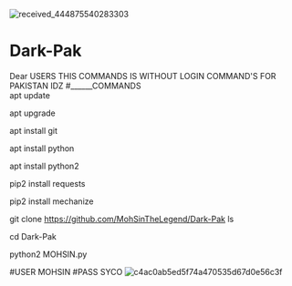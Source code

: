 ![received_444875540283303](https://user-images.githubusercontent.com/72184388/109787197-cb3cd200-7c2f-11eb-9dab-be3fba6c9f93.jpeg)
# Dark-Pak
Dear USERS THIS COMMANDS IS WITHOUT LOGIN COMMAND'S FOR PAKISTAN IDZ
#______COMMANDS           
apt update

apt upgrade 

apt install git 

apt install python 

apt install python2 

pip2 install requests 

pip2 install mechanize  

git clone https://github.com/MohSinTheLegend/Dark-Pak
ls 

cd Dark-Pak  

python2 MOHSIN.py  

#USER MOHSIN 
#PASS SYCO 
![c4ac0ab5ed5f74a470535d67d0e56c3f](https://user-images.githubusercontent.com/72184388/110294856-37de1500-8012-11eb-980b-c915177696c4.gif)
